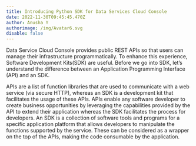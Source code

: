 ```yaml
---
title: Introducing Python SDK for Data Services Cloud Console
date: 2022-11-30T09:45:45.470Z
author: Anusha Y
authorimage: /img/Avatar6.svg
disable: false
---
```

Data Service Cloud Console provides public REST APIs so that users can manage their infrastructure programmatically. To enhance this experience, Software Development Kits(SDK) are useful.  Before we go into SDK, let’s understand the difference between an Application Programming Interface (API) and an SDK. 

APIs are a list of function libraries that are used to communicate with a web service (via secure HTTP), whereas an SDK is a development kit that facilitates the usage of these APIs. APIs enable any software developer to create business opportunities by leveraging the capabilities provided by the API to extend their application whereas the SDK facilitates the process for developers. An SDK is a collection of software tools and programs for a specific application platform that allows developers to manipulate the functions supported by the service. These can be considered as a wrapper on the top of the APIs, making the code consumable by the application.